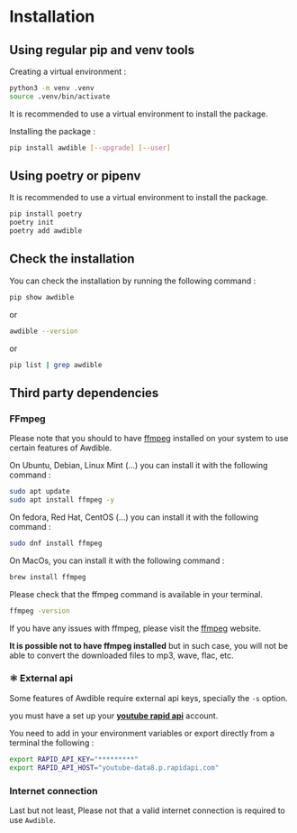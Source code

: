 # Installation


## Using regular pip and venv tools

Creating a virtual environment :

```bash
python3 -m venv .venv
source .venv/bin/activate
```

It is recommended to use a virtual environment to install the package.

Installing the package :

```bash
pip install awdible [--upgrade] [--user]

```

## Using poetry or pipenv

It is recommended to use a virtual environment to install the package.

```bash
pip install poetry
poetry init
poetry add awdible
```



## Check the installation

You can check the installation by running the following command :

```bash
pip show awdible
```

or 

```bash
awdible --version
```

or

```bash
pip list | grep awdible
```


## Third party dependencies

### FFmpeg

Please note that you should to have [ffmpeg](https://ffmpeg.org/) installed on your system to use certain features of Awdible.

On Ubuntu, Debian, Linux Mint (...) you can install it with the following command :
```bash
sudo apt update
sudo apt install ffmpeg -y 
```

On fedora, Red Hat, CentOS (...) you can install it with the following command :
```bash
sudo dnf install ffmpeg
```

On MacOs, you can install it with the following command :
```bash
brew install ffmpeg
```

Please check that the ffmpeg command is available in your terminal.

```bash
ffmpeg -version
```

If you have any issues with ffmpeg, please visit the [ffmpeg](https://ffmpeg.org/) website.

**It is possible not to have ffmpeg installed** but in such case, you will not be able to convert the downloaded files to mp3, wave, flac, etc.

### ⚛️ External api

Some features of Awdible require external api keys, specially the `-s` option.


you must have a set up your **[youtube rapid api](https://rapidapi.com/herosAPI/api/youtube-data8)** account. 

You need to add in your environment variables or export directly from a terminal the following :

```bash
export RAPID_API_KEY="*********"
export RAPID_API_HOST="youtube-data8.p.rapidapi.com"
```

### Internet connection

Last but not least, Please not that a valid internet connection is required to use ```Awdible```.
